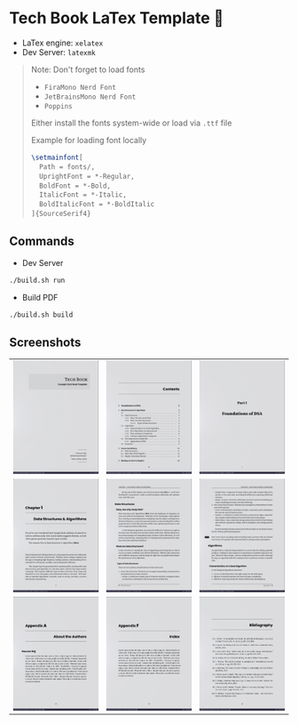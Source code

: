 # Tech Book LaTex Template 📘

- LaTex engine: `xelatex`
- Dev Server: `latexmk`

> Note: Don't forget to load fonts
>
> - `FiraMono Nerd Font`
> - `JetBrainsMono Nerd Font`
> - `Poppins`
>
> Either install the fonts system-wide or load via `.ttf` file
>
> Example for loading font locally
>
> ```tex
> \setmainfont[
>   Path = fonts/,
>   UprightFont = *-Regular,
>   BoldFont = *-Bold,
>   ItalicFont = *-Italic,
>   BoldItalicFont = *-BoldItalic
> ]{SourceSerif4}
> ```

## Commands

- Dev Server

```bash
./build.sh run
```

- Build PDF

```bash
./build.sh build
```

<h2>Screenshots</h2>

<table>
  <tr>
    <td><img src="screenshots/1.png"/></td>
    <td><img src="screenshots/2.png"/></td>
    <td><img src="screenshots/3.png"/></td>
  </tr>
  <tr>
    <td><img src="screenshots/4.png"/></td>
    <td><img src="screenshots/5.png"/></td>
    <td><img src="screenshots/6.png"/></td>
  </tr>
  <tr>
    <td><img src="screenshots/7.png"/></td>
    <td><img src="screenshots/8.png"/></td>
    <td><img src="screenshots/9.png"/></td>
  </tr>
</table>
